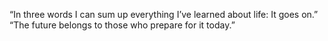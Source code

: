 “In three words I can sum up everything I’ve learned about life: It goes on.”
“The future belongs to those who prepare for it today.”
